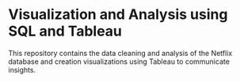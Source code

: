 # Visualization and Analysis using SQL and Tableau

This repository contains the data cleaning and analysis of the Netflix database and creation visualizations using Tableau to communicate insights.
